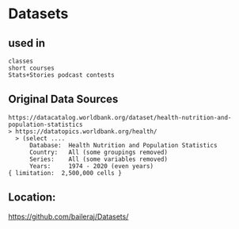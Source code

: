 # Datasets

 ## used in
    classes
    short courses
    Stats+Stories podcast contests

## Original Data Sources
    https://datacatalog.worldbank.org/dataset/health-nutrition-and-population-statistics
    > https://datatopics.worldbank.org/health/
      > (select ....
          Database:  Health Nutrition and Population Statistics
          Country:   All (some groupings removed)
          Series:    All (some variables removed)
          Years:     1974 - 2020 (even years)
    { limitation:  2,500,000 cells }
 
  ## Location:
   https://github.com/baileraj/Datasets/
